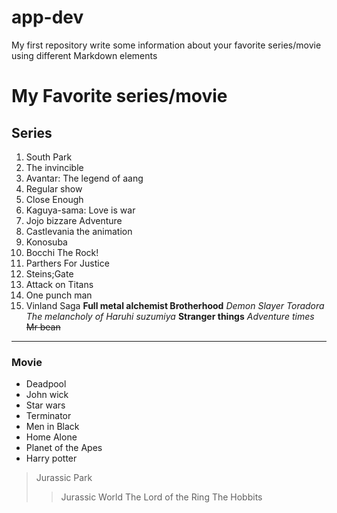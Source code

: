 # app-dev
My first repository
write some information about your favorite series/movie using different Markdown elements

# My Favorite series/movie
## Series
1. South Park
2. The invincible
3. Avantar: The legend of aang
4. Regular show
5. Close Enough
6. Kaguya-sama: Love is war
7. Jojo bizzare Adventure
8. Castlevania the animation
9. Konosuba
10. Bocchi The Rock!
1. Parthers For Justice
1. Steins;Gate
1. Attack on Titans
1. One punch man
1. Vinland Saga
**Full metal alchemist Brotherhood**
 *Demon Slayer*
 _Toradora_
 *The melancholy of Haruhi suzumiya*
 __Stranger things__
 _Adventure times_
~~Mr bean~~

---

### Movie
- Deadpool
- John wick
- Star wars
- Terminator
- Men in Black
- Home Alone
- Planet of the Apes
- Harry potter
> Jurassic Park
>> Jurassic World
> The Lord of the Ring
>> The Hobbits
